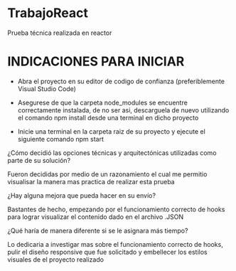# TrabajoReact
Prueba técnica realizada en reactor

# INDICACIONES PARA INICIAR
- Abra el proyecto en su editor de codigo de confianza (preferiblemente Visual Studio Code)
  
- Asegurese de que la carpeta node_modules se encuentre correctamente instalada, de no ser asi,
  descarguela de nuevo utilizando el comando npm install desde una terminal en dicho
  proyecto
  
- Inicie una terminal en la carpeta raiz de su proyecto y ejecute el siguiente comando
  npm start




¿Cómo decidió las opciones técnicas y arquitectónicas utilizadas como parte de su
solución?

Fueron decididas por medio de un razonamiento el cual me permitio visualisar la manera mas 
practica de realizar esta prueba

¿Hay alguna mejora que pueda hacer en su envío?

Bastantes de hecho, empezando por el funcionamiento correcto de hooks para lograr visualizar el contenido 
dado en el archivo .JSON

¿Qué haría de manera diferente si se le asignara más tiempo?

Lo dedicaria a investigar mas sobre el funcionamiento correcto de hooks, pulir el diseño responsive
que fue solicitado y embellecer los estilos visuales de el proyecto realizado
